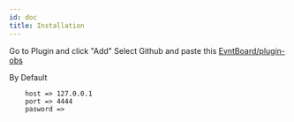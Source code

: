 ```yaml
---
id: doc
title: Installation
---
```


Go to Plugin and click "Add"
Select Github and paste this [EvntBoard/plugin-obs](https://github.com/EvntBoard/plugin-obs)

By Default
```
    host => 127.0.0.1
    port => 4444
    pasword => 
```